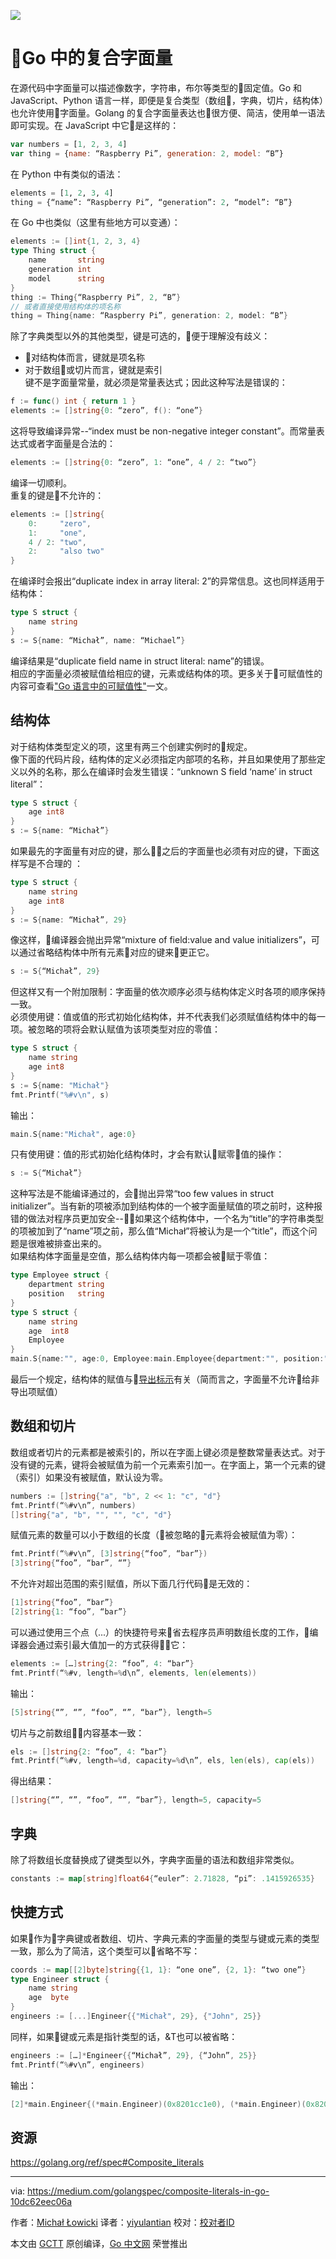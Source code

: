 ![](https://cdn-images-1.medium.com/max/1600/1*TM61VTlvvL2YWtI6UUYLOg.png)

# Go 中的复合字面量  
在源代码中字面量可以描述像数字，字符串，布尔等类型的固定值。Go 和 JavaScript、Python 语言一样，即便是复合类型（数组，字典，切片，结构体）也允许使用字面量。Golang 的复合字面量表达也很方便、简洁，使用单一语法即可实现。在 JavaScript 中它是这样的：
```JavaScript
var numbers = [1, 2, 3, 4]
var thing = {name: “Raspberry Pi”, generation: 2, model: “B”}
```
在 Python 中有类似的语法：
```Python
elements = [1, 2, 3, 4]
thing = {“name”: “Raspberry Pi”, “generation”: 2, “model”: “B”}
```
在 Go 中也类似（这里有些地方可以变通）：
```go
elements := []int{1, 2, 3, 4}
type Thing struct {
    name       string
    generation int
    model      string
}
thing := Thing{“Raspberry Pi”, 2, “B”}
// 或者直接使用结构体的项名称
thing = Thing{name: “Raspberry Pi”, generation: 2, model: “B”}
```
除了字典类型以外的其他类型，键是可选的，便于理解没有歧义：
*   对结构体而言，键就是项名称
*   对于数组或切片而言，键就是索引  
键不是字面量常量，就必须是常量表达式；因此这种写法是错误的：
```go
f := func() int { return 1 }
elements := []string{0: “zero”, f(): “one”}
```
这将导致编译异常--“index must be non-negative integer constant”。而常量表达式或者字面量是合法的：
```go
elements := []string{0: “zero”, 1: “one”, 4 / 2: “two”}
```
编译一切顺利。  
重复的键是不允许的：
```go
elements := []string{
    0:     "zero",
    1:     "one",
    4 / 2: "two",
    2:     "also two"
}
```
在编译时会报出“duplicate index in array literal: 2”的异常信息。这也同样适用于结构体：
```go
type S struct {
    name string
}
s := S{name: “Michał”, name: “Michael”}
```
编译结果是“duplicate field name in struct literal: name”的错误。  
相应的字面量必须被赋值给相应的键，元素或结构体的项。更多关于可赋值性的内容可查看["Go 语言中的可赋值性"](https://studygolang.com/articles/12381)一文。
##  结构体
对于结构体类型定义的项，这里有两三个创建实例时的规定。  
像下面的代码片段，结构体的定义必须指定内部项的名称，并且如果使用了那些定义以外的名称，那么在编译时会发生错误：“unknown S field ‘name’ in struct literal”：
```go
type S struct {
    age int8
}
s := S{name: “Michał”}
```
如果最先的字面量有对应的键，那么之后的字面量也必须有对应的键，下面这样写是不合理的
：
```go
type S struct {
    name string
    age int8
}
s := S{name: “Michał”, 29}
```
像这样，编译器会抛出异常“mixture of field:value and value initializers”，可以通过省略结构体中所有元素对应的键来更正它。
```go
s := S{“Michał”, 29}
```
但这样又有一个附加限制：字面量的依次顺序必须与结构体定义时各项的顺序保持一致。  
必须使用键：值或值的形式初始化结构体，并不代表我们必须赋值结构体中的每一项。被忽略的项将会默认赋值为该项类型对应的零值：
```go
type S struct {
    name string
    age int8
}
s := S{name: "Michał"}
fmt.Printf("%#v\n", s)
```
输出：
```go
main.S{name:"Michał", age:0}
```
只有使用键：值的形式初始化结构体时，才会有默认赋零值的操作：
```go
s := S{“Michał”}
```
这种写法是不能编译通过的，会抛出异常“too few values in struct initializer”。当有新的项被添加到结构体的一个被字面量赋值的项之前时，这种报错的做法对程序员更加安全--如果这个结构体中，一个名为“title”的字符串类型的项被加到了“name”项之前，那么值“Michał”将被认为是一个“title”，而这个问题是很难被排查出来的。  
如果结构体字面量是空值，那么结构体内每一项都会被赋于零值：
```go
type Employee struct {
    department string
    position   string
}
type S struct {
    name string
    age  int8
    Employee
}
main.S{name:"", age:0, Employee:main.Employee{department:"", position:""}}
```
最后一个规定，结构体的赋值与[导出标示](https://medium.com/golangspec/exported-identifiers-in-go-518e93cc98af)有关（简而言之，字面量不允许给非导出项赋值）
## 数组和切片
数组或者切片的元素都是被索引的，所以在字面上键必须是整数常量表达式。对于没有键的元素，键将会被赋值为前一个元素索引加一。在字面上，第一个元素的键（索引）如果没有被赋值，默认设为零。  
```go
numbers := []string{"a", "b", 2 << 1: "c", "d"}
fmt.Printf(“%#v\n”, numbers)
[]string{"a", "b", "", "", "c", "d"}
```
赋值元素的数量可以小于数组的长度（被忽略的元素将会被赋值为零）：
```go
fmt.Printf(“%#v\n”, [3]string{“foo”, “bar”})
[3]string{“foo”, “bar”, “”}
```
不允许对超出范围的索引赋值，所以下面几行代码是无效的：
```go
[1]string{“foo”, “bar”}
[2]string{1: “foo”, “bar”}
```
可以通过使用三个点（...）的快捷符号来省去程序员声明数组长度的工作，编译器会通过索引最大值加一的方式获得它：
```go
elements := […]string{2: “foo”, 4: “bar”}
fmt.Printf(“%#v, length=%d\n”, elements, len(elements))
```
输出：
```go
[5]string{“”, “”, “foo”, “”, “bar”}, length=5
```
切片与之前数组内容基本一致：
```go
els := []string{2: “foo”, 4: “bar”}
fmt.Printf(“%#v, length=%d, capacity=%d\n”, els, len(els), cap(els))
```
得出结果：
```go
[]string{“”, “”, “foo”, “”, “bar”}, length=5, capacity=5
```
## 字典
除了将数组长度替换成了键类型以外，字典字面量的语法和数组非常类似。
```go
constants := map[string]float64{“euler”: 2.71828, “pi”: .1415926535}
```
## 快捷方式
如果作为字典键或者数组、切片、字典元素的字面量的类型与键或元素的类型一致，那么为了简洁，这个类型可以省略不写：
```go
coords := map[[2]byte]string{{1, 1}: “one one”, {2, 1}: “two one”}
type Engineer struct {
    name string
    age  byte
}
engineers := [...]Engineer{{"Michał", 29}, {"John", 25}}
```
同样，如果键或元素是指针类型的话，&T也可以被省略：
```go
engineers := […]*Engineer{{“Michał”, 29}, {“John”, 25}}
fmt.Printf(“%#v\n”, engineers)
```
输出：
```go
[2]*main.Engineer{(*main.Engineer)(0x8201cc1e0), (*main.Engineer)(0x8201cc200)}
```
## 资源
https://golang.org/ref/spec#Composite_literals

----------------

via: https://medium.com/golangspec/composite-literals-in-go-10dc62eec06a

作者：[Michał Łowicki](https://medium.com/@mlowicki)
译者：[yiyulantian](https://github.com/yiyulantian)
校对：[校对者ID](https://github.com/校对者ID)

本文由 [GCTT](https://github.com/studygolang/GCTT) 原创编译，[Go 中文网](https://studygolang.com/) 荣誉推出